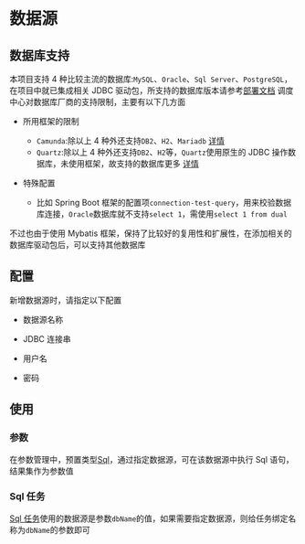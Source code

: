 # 数据源

## 数据库支持

本项目支持 4 种比较主流的数据库:`MySQL`、`Oracle`、`Sql Server`、`PostgreSQL`，在项目中就已集成相关 JDBC 驱动包，所支持的数据库版本请参考[部署文档](/guide/essentials/deploy.md)
调度中心对数据库厂商的支持限制，主要有以下几方面

- 所用框架的限制
  - `Camunda`:除以上 4 种外还支持`DB2`、`H2`、`Mariadb` [详情](https://github.com/camunda/camunda-bpm-platform/tree/7.12.0/engine/src/main/resources/org/camunda/bpm/engine/db/create)
  - `Quartz`:除以上 4 种外还支持`DB2`、`H2`等，`Quartz`使用原生的 JDBC 操作数据库，未使用框架，故支持的数据库更多 [详情](https://github.com/quartz-scheduler/quartz/tree/v2.3.2/quartz-core/src/main/resources/org/quartz/impl/jdbcjobstore)
- 特殊配置

  - 比如 Spring Boot 框架的配置项`connection-test-query`，用来校验数据库连接，`Oracle`数据库就不支持`select 1`，需使用`select 1 from dual`

不过也由于使用 Mybatis 框架，保持了比较好的复用性和扩展性，在添加相关的数据库驱动包后，可以支持其他数据库

## 配置

新增数据源时，请指定以下配置

- 数据源名称

- JDBC 连接串

- 用户名

- 密码

## 使用

### 参数

在参数管理中，预置类型[Sql](/feature/dispatch/arg.md#Sql语句-sql)，通过指定数据源，可在该数据源中执行 Sql 语句，结果集作为参数值

### Sql 任务

[Sql 任务](/feature/dispatch/job.md#sql-任务)使用的数据源是参数`dbName`的值，如果需要指定数据源，则给任务绑定名称为`dbName`的参数即可
